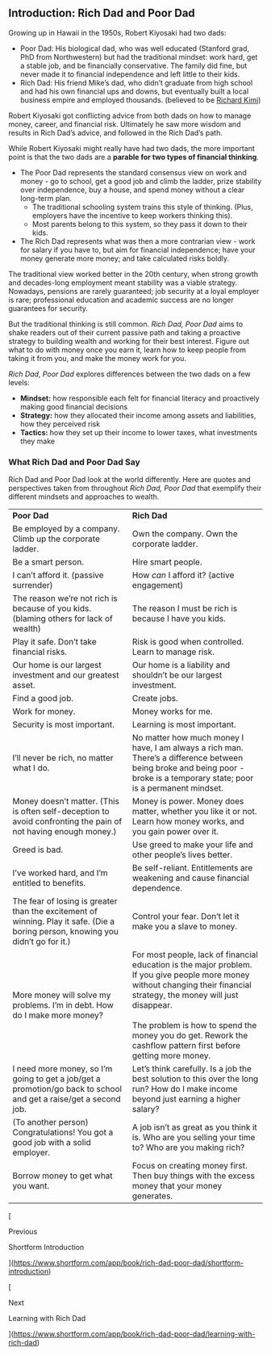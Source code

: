 ## Introduction: Rich Dad and Poor Dad

Growing up in Hawaii in the 1950s, Robert Kiyosaki had two dads:

- Poor Dad: His biological dad, who was well educated (Stanford grad, PhD from Northwestern) but had the traditional mindset: work hard, get a stable job, and be financially conservative. The family did fine, but never made it to financial independence and left little to their kids.
- Rich Dad: His friend Mike’s dad, who didn’t graduate from high school and had his own financial ups and downs, but eventually built a local business empire and employed thousands. (believed to be [Richard Kimi](http://the.honoluluadvertiser.com/article/2009/Feb/01/ln/hawaii902010355.html))

Robert Kiyosaki got conflicting advice from both dads on how to manage money, career, and financial risk. Ultimately he saw more wisdom and results in Rich Dad’s advice, and followed in the Rich Dad’s path.

While Robert Kiyosaki might really have had two dads, the more important point is that the two dads are a **parable for two types of financial thinking**.

- The Poor Dad represents the standard consensus view on work and money - go to school, get a good job and climb the ladder, prize stability over independence, buy a house, and spend money without a clear long-term plan.
    - The traditional schooling system trains this style of thinking. (Plus, employers have the incentive to keep workers thinking this).
    - Most parents belong to this system, so they pass it down to their kids.
- The Rich Dad represents what was then a more contrarian view - work for salary if you have to, but aim for financial independence; have your money generate more money; and take calculated risks boldly.

The traditional view worked better in the 20th century, when strong growth and decades-long employment meant stability was a viable strategy. Nowadays, pensions are rarely guaranteed; job security at a loyal employer is rare; professional education and academic success are no longer guarantees for security.

But the traditional thinking is still common. _Rich Dad, Poor Dad_ aims to shake readers out of their current passive path and taking a proactive strategy to building wealth and working for their best interest. Figure out what to do with money once you earn it, learn how to keep people from taking it from you, and make the money work for you.

_Rich Dad, Poor Dad_ explores differences between the two dads on a few levels:

- **Mindset:** how responsible each felt for financial literacy and proactively making good financial decisions
- **Strategy:** how they allocated their income among assets and liabilities, how they perceived risk
- **Tactics:** how they set up their income to lower taxes, what investments they make

### What Rich Dad and Poor Dad Say

Rich Dad and Poor Dad look at the world differently. Here are quotes and perspectives taken from throughout _Rich Dad, Poor Dad_ that exemplify their different mindsets and approaches to wealth.

|   |   |
|---|---|
|**Poor Dad**|**Rich Dad**|
|Be employed by a company. Climb up the corporate ladder.|Own the company. Own the corporate ladder.|
|Be a smart person.|Hire smart people.|
|I can’t afford it. (passive surrender)|How _can_ I afford it? (active engagement)|
|The reason we’re not rich is because of you kids. (blaming others for lack of wealth)|The reason I must be rich is because I have you kids.|
|Play it safe. Don’t take financial risks.|Risk is good when controlled. Learn to manage risk.|
|Our home is our largest investment and our greatest asset.|Our home is a liability and shouldn’t be our largest investment.|
|Find a good job.|Create jobs.|
|Work for money.|Money works for me.|
|Security is most important.|Learning is most important.|
|I’ll never be rich, no matter what I do.|No matter how much money I have, I am always a rich man. There’s a difference between being broke and being poor - broke is a temporary state; poor is a permanent mindset.|
|Money doesn’t matter. (This is often self-deception to avoid confronting the pain of not having enough money.)|Money is power. Money does matter, whether you like it or not. Learn how money works, and you gain power over it.|
|Greed is bad.|Use greed to make your life and other people’s lives better.|
|I’ve worked hard, and I’m entitled to benefits.|Be self-reliant. Entitlements are weakening and cause financial dependence.|
|The fear of losing is greater than the excitement of winning. Play it safe. (Die a boring person, knowing you didn’t go for it.)|Control your fear. Don’t let it make you a slave to money.|
|More money will solve my problems. I’m in debt. How do I make more money?|For most people, lack of financial education is the major problem. If you give people more money without changing their financial strategy, the money will just disappear.<br><br>The problem is how to spend the money you do get. Rework the cashflow pattern first before getting more money.|
|I need more money, so I’m going to get a job/get a promotion/go back to school and get a raise/get a second job.|Let’s think carefully. Is a job the best solution to this over the long run? How do I make income beyond just earning a higher salary?|
|(To another person) Congratulations! You got a good job with a solid employer.|A job isn’t as great as you think it is. Who are you selling your time to? Who are you making rich?|
|Borrow money to get what you want.|Focus on creating money first. Then buy things with the excess money that your money generates.|

[

Previous

Shortform Introduction

](https://www.shortform.com/app/book/rich-dad-poor-dad/shortform-introduction)

[

Next

Learning with Rich Dad

](https://www.shortform.com/app/book/rich-dad-poor-dad/learning-with-rich-dad)